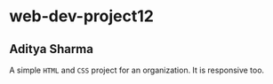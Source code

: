 # web-dev-project12

## Aditya Sharma

A simple `HTML` and `CSS` project for an organization. It is responsive too. 
